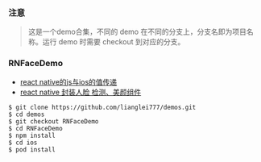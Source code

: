 ### 注意
> 这是一个demo合集，不同的 demo 在不同的分支上，分支名即为项目名称。运行 demo 时需要 checkout 到对应的分支。

### RNFaceDemo
* [react native的js与ios的值传递](https://lianglei777.github.io/post/202106131117/)
* [react native 封装人脸 检测、美颜组件](https://lianglei777.github.io/post/202106201752/#more)
```
$ git clone https://github.com/lianglei777/demos.git
$ cd demos
$ git checkout RNFaceDemo
$ cd RNFaceDemo
$ npm install 
$ cd ios 
$ pod install
```
